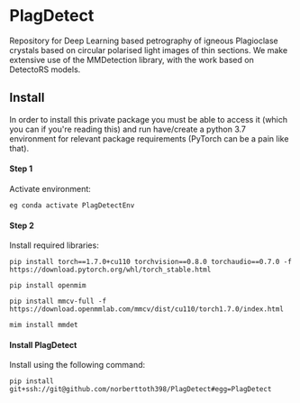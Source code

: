 # PlagDetect

Repository for Deep Learning based petrography of igneous Plagioclase crystals based on circular polarised light images of thin sections. We make extensive use of the MMDetection library, with the work based on DetectoRS models.

## Install

In order to install this private package you must be able to access it (which you can if you're reading this) and run have/create a python 3.7 environment for relevant package requirements (PyTorch can be a pain like that). 

#### Step 1
Activate environment: 
	
	eg conda activate PlagDetectEnv

#### Step 2
Install required libraries:

	pip install torch==1.7.0+cu110 torchvision==0.8.0 torchaudio==0.7.0 -f https://download.pytorch.org/whl/torch_stable.html
	
	pip install openmim

	pip install mmcv-full -f https://download.openmmlab.com/mmcv/dist/cu110/torch1.7.0/index.html

	mim install mmdet

#### Install PlagDetect
Install using the following command: 

	pip install git+ssh://git@github.com/norberttoth398/PlagDetect#egg=PlagDetect

